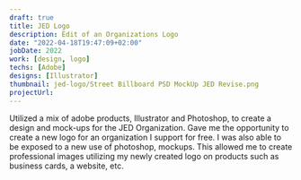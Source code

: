 ```yaml
---
draft: true
title: JED Logo
description: Edit of an Organizations Logo
date: "2022-04-18T19:47:09+02:00"
jobDate: 2022
work: [design, logo]
techs: [Adobe]
designs: [Illustrator]
thumbnail: jed-logo/Street Billboard PSD MockUp JED Revise.png
projectUrl: 
---
```

Utilized a mix of adobe products, Illustrator and Photoshop, to create a design and mock-ups for the JED Organization. Gave me the opportunity to create a new logo for an organization I support for free. I was also able to be exposed to a new use of photoshop, mockups. This allowed me to create professional images utilizing my newly created logo on products such as business cards, a website, etc.